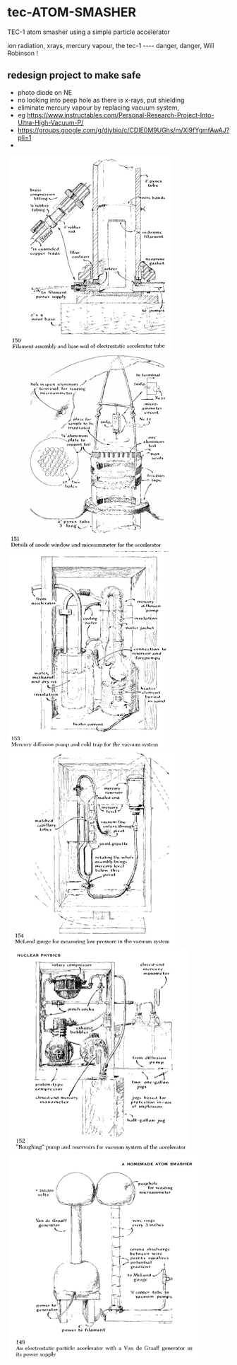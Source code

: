# tec-ATOM-SMASHER
TEC-1 atom smasher using a simple particle accelerator

ion radiation, xrays, mercury vapour, the tec-1 ---- danger, danger, Will Robinson !

## redesign project to make safe
* photo diode on NE
* no looking into peep hole as there is x-rays, put shielding 
* eliminate mercury vapour by replacing vacuum system, 
* eg https://www.instructables.com/Personal-Research-Project-Into-Ultra-High-Vacuum-P/
* https://groups.google.com/g/diybio/c/CDIE0M9UGhs/m/Xi9fYgmfAwAJ?pli=1
* 



![](https://github.com/SteveJustin1963/tec-ATOM-SMASHER/blob/master/pics/1.png)
![](https://github.com/SteveJustin1963/tec-ATOM-SMASHER/blob/master/pics/2.png)
![](https://github.com/SteveJustin1963/tec-ATOM-SMASHER/blob/master/pics/3.png)
![](https://github.com/SteveJustin1963/tec-ATOM-SMASHER/blob/master/pics/4.png)
![](https://github.com/SteveJustin1963/tec-ATOM-SMASHER/blob/master/pics/5.png)
![](https://github.com/SteveJustin1963/tec-ATOM-SMASHER/blob/master/pics/6.png)

